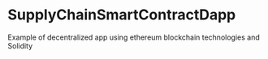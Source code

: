 # SupplyChainSmartContractDapp
Example of decentralized app using ethereum blockchain technologies and Solidity
